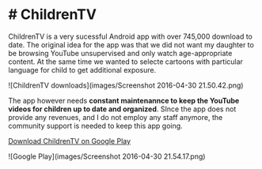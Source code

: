 # # ChildrenTV

ChildrenTV is a very sucessful Android app with over 745,000 download to date. The original idea for the app was that we did not want my daughter to be browsing YouTube unsupervised and only watch age-appropriate content. At the same time we wanted to selecte cartoons with particular language for child to get additional exposure. 

![ChildrenTV downloads](images/Screenshot 2016-04-30 21.50.42.png)

The app however needs **constant maintenannce to keep the YouTube videos for children up to date and organized**. SInce the app does not provide any revenues, and I do not employ any staff anymore, the community support is needed to keep this app going.

[Download ChildrenTV on Google Play](https://play.google.com/store/apps/details?id=com.chicagoandroid.childrentv)

![Google Play](images/Screenshot 2016-04-30 21.54.17.png)

